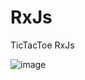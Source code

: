 # RxJs
TicTacToe RxJs

![image](https://github.com/user-attachments/assets/56138c23-7d08-46ee-a9f8-d1a42e8c07e3)

